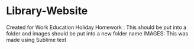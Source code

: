 # Library-Website
Created for Work Education Holiday Homework :
This should be put into a folder and images should be put into a new folder name IMAGES:
This was made using Sublime text
